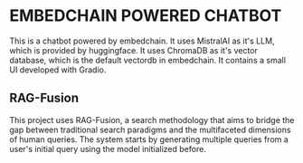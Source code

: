 # EMBEDCHAIN POWERED CHATBOT
This is a chatbot powered by embedchain.
It uses MistralAI as it's LLM, which is provided by huggingface.
It uses ChromaDB as it's vector database, which is the default vectordb in embedchain.
It contains a small UI developed with Gradio.

## RAG-Fusion
This project uses RAG-Fusion, a search methodology that aims to bridge the gap between traditional search paradigms and the multifaceted dimensions of human queries.
The system starts by generating multiple queries from a user's initial query using the model initialized before.
